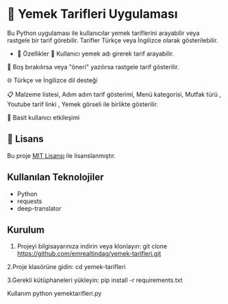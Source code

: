 # 🍳 Yemek Tarifleri Uygulaması

Bu Python uygulaması ile kullanıcılar yemek tariflerini arayabilir veya rastgele bir tarif görebilir. Tarifler Türkçe veya İngilizce olarak gösterilebilir.  


- 🚀 Özellikler
🥘 Kullanıcı yemek adı girerek tarif arayabilir.

🎲 Boş bırakılırsa veya "öneri" yazılırsa rastgele tarif gösterilir.

🌐 Türkçe ve İngilizce dil desteği

📋 Malzeme listesi, Adım adım tarif gösterimi, Menü kategorisi, Mutfak türü , Youtube tarif linki , Yemek görseli ile birlikte gösterilir.

🧠 Basit kullanıcı etkileşimi

## 📄 Lisans
Bu proje [MIT Lisansı](LICENSE) ile lisanslanmıştır.

## Kullanılan Teknolojiler
- Python
- requests
- deep-translator

## Kurulum
1. Projeyi bilgisayarınıza indirin veya klonlayın:
git clone https://github.com/emrealtindag/yemek-tarifleri.git

2.Proje klasörüne gidin:
cd yemek-tarifleri


3.Gerekli kütüphaneleri yükleyin:
pip install -r requirements.txt

Kullanım
python yemektarifleri.py








